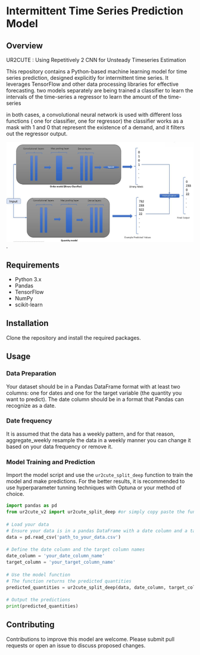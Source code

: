 # Intermittent Time Series Prediction Model

## Overview

UR2CUTE : Using Repetitively 2 CNN for Unsteady Timeseries Estimation

This repository contains a Python-based machine learning model for time series prediction, designed explicitly for intermittent time series. It leverages TensorFlow and other data processing libraries for effective forecasting.
two models separately are being trained
a classifier to learn the intervals of the time-series
a regressor to learn the amount of the time-series

in both cases, a convolutional neural network is used with different loss functions ( one for classifier, one for regressor)
the classifier works as a mask with 1 and 0 that represent the existence of a demand, and it filters out the regressor output.

![Abstract architecture of the model](plot.jpg).
## Requirements
- Python 3.x
- Pandas
- TensorFlow
- NumPy
- scikit-learn


## Installation
Clone the repository and install the required packages.

## Usage

### Data Preparation
Your dataset should be in a Pandas DataFrame format with at least two columns: one for dates and one for the target variable (the quantity you want to predict). The date column should be in a format that Pandas can recognize as a date.

### Date frequency
It is assumed that the data has a weekly pattern, and for that reason, aggregate_weekly resample the data in a weekly manner
you can change it based on your data frequency or remove it.


### Model Training and Prediction
Import the model script and use the `ur2cute_split_deep` function to train the model and make predictions.
For the better results, it is recommended to use hyperparameter tunning techniques with Optuna or your method of choice. 

```python
import pandas as pd
from ur2cute_v2 import ur2cute_split_deep #or simply copy paste the function and libraries :)

# Load your data
# Ensure your data is in a pandas DataFrame with a date column and a target column
data = pd.read_csv('path_to_your_data.csv')

# Define the date column and the target column names
date_column = 'your_date_column_name'
target_column = 'your_target_column_name'

# Use the model function
# The function returns the predicted quantities
predicted_quantities = ur2cute_split_deep(data, date_column, target_column, lag_features=4, epochs=200, batch_size=32, val_patience=20, split_ratio=0.9, norm=False)

# Output the predictions
print(predicted_quantities)
```

## Contributing
Contributions to improve this model are welcome. Please submit pull requests or open an issue to discuss proposed changes.

